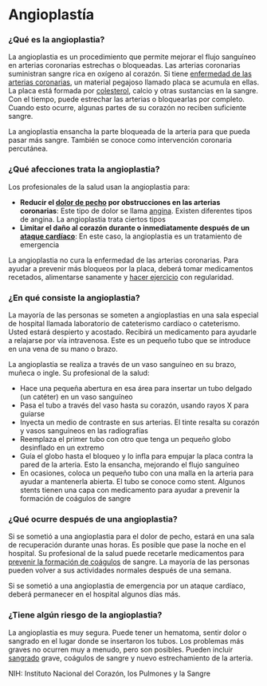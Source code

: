 Angioplastía
============


### ¿Qué es la angioplastia?


La angioplastia es un procedimiento que permite mejorar el flujo sanguíneo en arterias coronarias estrechas o bloqueadas. Las arterias coronarias suministran sangre rica en oxígeno al corazón. Si tiene [enfermedad de las arterias coronarias](https://medlineplus.gov/spanish/coronaryarterydisease.html), un material pegajoso llamado placa se acumula en ellas. La placa está formada por [colesterol](https://medlineplus.gov/spanish/cholesterol.html), calcio y otras sustancias en la sangre. Con el tiempo, puede estrechar las arterias o bloquearlas por completo. Cuando esto ocurre, algunas partes de su corazón no reciben suficiente sangre.


La angioplastia ensancha la parte bloqueada de la arteria para que pueda pasar más sangre. También se conoce como intervención coronaria percutánea.


### ¿Qué afecciones trata la angioplastia?


Los profesionales de la salud usan la angioplastia para:


* **Reducir el [dolor de pecho](https://medlineplus.gov/spanish/chestpain.html) por obstrucciones en las arterias coronarias**: Este tipo de dolor se llama [angina](https://medlineplus.gov/spanish/angina.html). Existen diferentes tipos de angina. La angioplastia trata ciertos tipos
* **Limitar el daño al corazón durante o inmediatamente después de un [ataque cardíaco](https://medlineplus.gov/spanish/heartattack.html)**: En este caso, la angioplastia es un tratamiento de emergencia


La angioplastia no cura la enfermedad de las arterias coronarias. Para ayudar a prevenir más bloqueos por la placa, deberá tomar medicamentos recetados, alimentarse sanamente y [hacer ejercicio](https://medlineplus.gov/spanish/howmuchexercisedoineed.html) con regularidad.


### ¿En qué consiste la angioplastia?


La mayoría de las personas se someten a angioplastias en una sala especial de hospital llamada laboratorio de cateterismo cardíaco o cateterismo. Usted estará despierto y acostado. Recibirá un medicamento para ayudarle a relajarse por vía intravenosa. Este es un pequeño tubo que se introduce en una vena de su mano o brazo.


La angioplastia se realiza a través de un vaso sanguíneo en su brazo, muñeca o ingle. Su profesional de la salud:


* Hace una pequeña abertura en esa área para insertar un tubo delgado (un catéter) en un vaso sanguíneo
* Pasa el tubo a través del vaso hasta su corazón, usando rayos X para guiarse
* Inyecta un medio de contraste en sus arterias. El tinte resalta su corazón y vasos sanguíneos en las radiografías
* Reemplaza el primer tubo con otro que tenga un pequeño globo desinflado en un extremo
* Guía el globo hasta el bloqueo y lo infla para empujar la placa contra la pared de la arteria. Esto la ensancha, mejorando el flujo sanguíneo
* En ocasiones, coloca un pequeño tubo con una malla en la arteria para ayudar a mantenerla abierta. El tubo se conoce como stent. Algunos stents tienen una capa con medicamento para ayudar a prevenir la formación de coágulos de sangre


### ¿Qué ocurre después de una angioplastia?


Si se sometió a una angioplastia para el dolor de pecho, estará en una sala de recuperación durante unas horas. Es posible que pase la noche en el hospital. Su profesional de la salud puede recetarle medicamentos para [prevenir la formación de coágulos](https://medlineplus.gov/spanish/bloodthinners.html) de sangre. La mayoría de las personas pueden volver a sus actividades normales después de una semana.


Si se sometió a una angioplastia de emergencia por un ataque cardíaco, deberá permanecer en el hospital algunos días más.


### ¿Tiene algún riesgo de la angioplastia?


La angioplastia es muy segura. Puede tener un hematoma, sentir dolor o sangrado en el lugar donde se insertaron los tubos. Los problemas más graves no ocurren muy a menudo, pero son posibles. Pueden incluir [sangrado](https://medlineplus.gov/spanish/bleeding.html)  grave, coágulos de sangre y nuevo estrechamiento de la arteria.


NIH: Instituto Nacional del Corazón, los Pulmones y la Sangre


